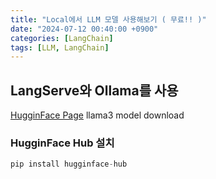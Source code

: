 ```yaml
---
title: "Local에서 LLM 모델 사용해보기 ( 무료!! )"
date: "2024-07-12 00:40:00 +0900"
categories: [LangChain]
tags: [LLM, LangChain]
---
```


## LangServe와 Ollama를 사용

[HugginFace Page](https://huggingface.co/meta-llama/Meta-Llama-3-8B-Instruct) llama3 model download

### HugginFace Hub 설치

```python
pip install hugginface-hub
```

